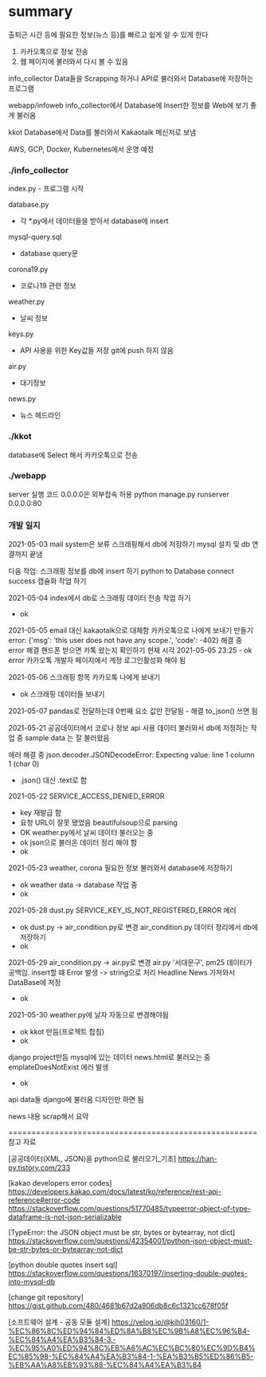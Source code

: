 <h1>summary</h1>

출퇴근 시간 등에 필요한 정보(뉴스 등)를 빠르고 쉽게 알 수 있게 한다
1. 카카오톡으로 정보 전송
2. 웹 페이지에 불러와서 다시 볼 수 있음

info_collector
Data들을 Scrapping 하거나 API로 불러와서 Database에 저장하는 프로그램

webapp/infoweb
info_collector에서 Database에 Insert한 정보를 Web에 보기 좋게 불러옴

kkot
Database에서 Data를 불러와서 Kakaotalk 메신저로 보냄

AWS, GCP, Docker, Kubernetes에서 운영 예정

<h3>./info_collector</h3>
index.py
 - 프로그램 시작
 
database.py
 - 각 *.py에서 데이터들을 받아서 database에 insert
 
mysql-query.sql
 - database query문

corona19.py
 - 코로나19 관련 정보

weather.py
 - 날씨 정보

keys.py
 - API 사용을 위한 Key값들 저장 git에 push 하지 않음
 
air.py
 - 대기정보
 
news.py
 - 뉴스 헤드라인
 
<h3>./kkot</h3>
database에 Select 해서 카카오톡으로 전송
 
<h3>./webapp</h3>
server 실행 코드 0.0.0.0은 외부접속 허용 python manage.py runserver 0.0.0.0:80

 
<h3>개발 일지</h3>

2021-05-03
mail system은 보류
스크래핑해서 db에 저장하기
mysql 설치 및 db 연결까지 끝냄

다음 작업:
스크래핑 정보를 db에 insert 하기 
python to Database connect success
캡슐화 작업 하기

2021-05-04
index에서 db로 스크래핑 데이터 전송 작업 하기 
- ok

2021-05-05
email 대신 kakaotalk으로 대체함
카카오톡으로 나에게 보내기 만들기
error: {'msg': 'this user does not have any scope.', 'code': -402} 해결 중
error 해결 핸드폰 받으면 카톡 왔는지 확인하기 현재 시각 2021-05-05 23:25 - ok
error 카카오톡 개발자 페이지에서 계정 로그인활성화 해야 됨
 
2021-05-06
스크래핑 항목 카카오톡 나에게 보내기 
- ok
스크래핑 데이터들 보내기 

2021-05-07
pandas로 전달하는데 0번째 요소 값만 전달됨 - 해결 to_json() 쓰면 됨

2021-05-21
공공데이터에서 코로나 정보 api 사용
데이터 불러와서 db에 저정하는 작업 중
sample data 는 잘 불러왔음

에러 해결 중
json.decoder.JSONDecodeError: Expecting value: line 1 column 1 (char 0) 
- .json() 대신 .text로 함

2021-05-22
SERVICE_ACCESS_DENIED_ERROR
- key 재발급 함
- 요청 URL이 잘못 됐었음
beautifulsoup으로 parsing
- OK
weather.py에서 날씨 데이터 불러오는 중
- ok
json으로 불러온 데이터 정리 해야 함
- ok

2021-05-23
weather, corona 필요한 정보 불러와서 database에 저장하기
- ok
weather data -> database 작업 중
- ok 

2021-05-28
dust.py SERVICE_KEY_IS_NOT_REGISTERED_ERROR 에러
- ok
dust.py -> air_condition.py로 변경
air_condition.py 데이터 정리에서 db에 저장하기
- ok

2021-05-29
air_condition.py -> air.py로 변경
air.py '서대문구', pm25 데이터가 공백임. insert할 떄 Error 발생 -> string으로 처리
Headline News 가져와서 DataBase에 저장
- ok

2021-05-30
weather.py에 날자 자동으로 변경해야됨 
- ok
kkot 만듬(프로젝트 합침)
- ok

django project만듬 mysql에 있는 데이터 news.html로 불러오는 중
emplateDoesNotExist 에러 발생
- ok

api data들 django에 불러옴
디자인만 하면 됨

news 내용 scrap해서 요약


======================================================
참고 자료 

[공공데이터(XML, JSON)을 python으로 불러오기_기초]
https://han-py.tistory.com/233

[kakao developers error codes]
https://developers.kakao.com/docs/latest/ko/reference/rest-api-reference#error-code
https://stackoverflow.com/questions/51770485/typeerror-object-of-type-dataframe-is-not-json-serializable

[TypeError: the JSON object must be str, bytes or bytearray, not dict]
https://stackoverflow.com/questions/42354001/python-json-object-must-be-str-bytes-or-bytearray-not-dict

[python double quotes insert sql]
https://stackoverflow.com/questions/16370197/inserting-double-quotes-into-mysql-db

[change git repository]
https://gist.github.com/480/4681b67d2a906db8c6c1321cc678f05f

[소프트웨어 설계 - 공동 모듈 설계]
https://velog.io/@kjh03160/1-%EC%86%8C%ED%94%84%ED%8A%B8%EC%9B%A8%EC%96%B4-%EC%84%A4%EA%B3%84-3.-%EC%95%A0%ED%94%8C%EB%A6%AC%EC%BC%80%EC%9D%B4%EC%85%98-%EC%84%A4%EA%B3%84-1-%EA%B3%B5%ED%86%B5-%EB%AA%A8%EB%93%88-%EC%84%A4%EA%B3%84
